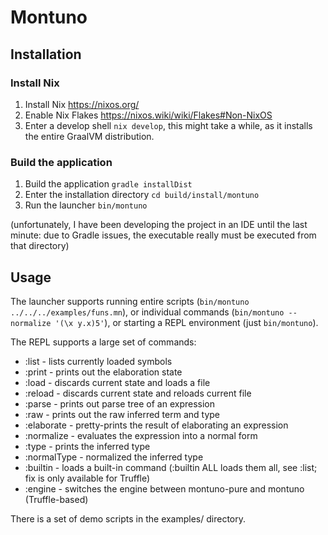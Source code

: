 # Montuno

## Installation
### Install Nix
1. Install Nix https://nixos.org/
2. Enable Nix Flakes https://nixos.wiki/wiki/Flakes#Non-NixOS
3. Enter a develop shell `nix develop`, this might take a while, as it installs
   the entire GraalVM distribution.

### Build the application
1. Build the application `gradle installDist`
2. Enter the installation directory `cd build/install/montuno`
3. Run the launcher `bin/montuno`

(unfortunately, I have been developing the project in an IDE until the last
minute: due to Gradle issues, the executable really must be executed from that
directory)

## Usage
The launcher supports running entire scripts (`bin/montuno ../../../examples/funs.mn`),
or individual commands (`bin/montuno --normalize '(\x y.x)5'`),
or starting a REPL environment (just `bin/montuno`).

The REPL supports a large set of commands:
-  :list - lists currently loaded symbols
-  :print - prints out the elaboration state
-  :load - discards current state and loads a file
-  :reload - discards current state and reloads current file
-  :parse - prints out parse tree of an expression
-  :raw - prints out the raw inferred term and type
-  :elaborate - pretty-prints the result of elaborating an expression
-  :normalize - evaluates the expression into a normal form
-  :type - prints the inferred type
-  :normalType - normalized the inferred type
-  :builtin - loads a built-in command (:builtin ALL loads them all, see :list; fix is only available for Truffle) 
-  :engine - switches the engine between montuno-pure and montuno (Truffle-based)

There is a set of demo scripts in the examples/ directory.
